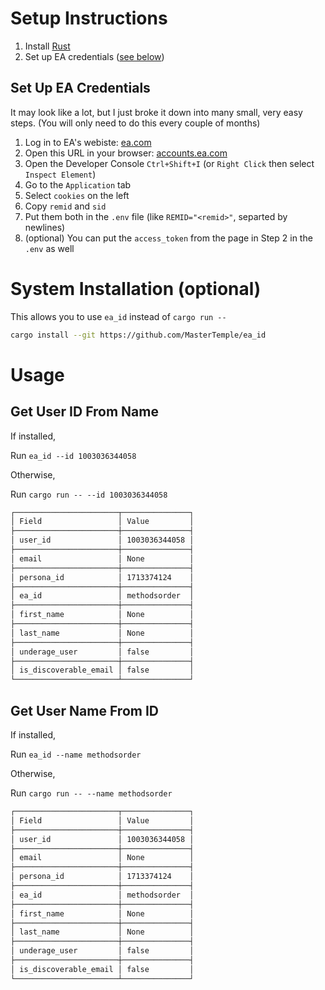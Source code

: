 # Setup Instructions

1. Install [Rust](https://www.rust-lang.org/tools/install)
2. Set up EA credentials ([see below](#set-up-ea-credentials))

## Set Up EA Credentials

It may look like a lot, but I just broke it down into many small, very easy steps.
(You will only need to do this every couple of months)

1. Log in to EA's webiste: [ea.com](https://www.ea.com/)
2. Open this URL in your browser: [accounts.ea.com](https://accounts.ea.com/connect/auth?client_id=ORIGIN_JS_SDK&response_type=token&redirect_uri=nucleus:rest&prompt=none&release_type=prod)
3. Open the Developer Console `Ctrl+Shift+I` (or `Right Click` then select `Inspect Element`)
4. Go to the `Application` tab
5. Select `cookies` on the left
6. Copy `remid` and `sid`
7. Put them both in the `.env` file (like `REMID="<remid>"`, separted by newlines)
8. (optional) You can put the `access_token` from the page in Step 2 in the `.env` as well

# System Installation (optional)

This allows you to use `ea_id` instead of `cargo run --`

```bash
cargo install --git https://github.com/MasterTemple/ea_id
```

# Usage

## Get User ID From Name

If installed,

Run `ea_id --id 1003036344058`

Otherwise,

Run `cargo run -- --id 1003036344058`

```md
┌───────────────────────┬───────────────┐
│ Field                 │ Value         │
├───────────────────────┼───────────────┤
│ user_id               │ 1003036344058 │
├───────────────────────┼───────────────┤
│ email                 │ None          │
├───────────────────────┼───────────────┤
│ persona_id            │ 1713374124    │
├───────────────────────┼───────────────┤
│ ea_id                 │ methodsorder  │
├───────────────────────┼───────────────┤
│ first_name            │ None          │
├───────────────────────┼───────────────┤
│ last_name             │ None          │
├───────────────────────┼───────────────┤
│ underage_user         │ false         │
├───────────────────────┼───────────────┤
│ is_discoverable_email │ false         │
└───────────────────────┴───────────────┘
```

## Get User Name From ID

If installed,

Run `ea_id --name methodsorder`

Otherwise,

Run `cargo run -- --name methodsorder`

```md
┌───────────────────────┬───────────────┐
│ Field                 │ Value         │
├───────────────────────┼───────────────┤
│ user_id               │ 1003036344058 │
├───────────────────────┼───────────────┤
│ email                 │ None          │
├───────────────────────┼───────────────┤
│ persona_id            │ 1713374124    │
├───────────────────────┼───────────────┤
│ ea_id                 │ methodsorder  │
├───────────────────────┼───────────────┤
│ first_name            │ None          │
├───────────────────────┼───────────────┤
│ last_name             │ None          │
├───────────────────────┼───────────────┤
│ underage_user         │ false         │
├───────────────────────┼───────────────┤
│ is_discoverable_email │ false         │
└───────────────────────┴───────────────┘
```
